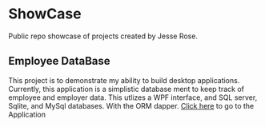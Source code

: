 # ShowCase
Public repo showcase of projects created by Jesse Rose. 

## Employee DataBase
This project is to demonstrate my ability to build desktop applications.
Currently, this application is a simplistic database ment to keep track of
employee and employer data. This utlizes a WPF interface, and SQL server,
Sqlite, and MySql databases. With the ORM dapper.
[Click here](https://github.com/JRose31619/ShowCase/tree/main/DemoProjects%20-%20Copy/Projects-CSharp/SQLDemo/EmployeeDataBase) to go to the Application
